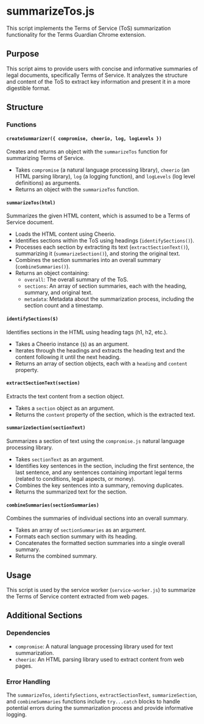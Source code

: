 # summarizeTos.js

This script implements the Terms of Service (ToS) summarization functionality for the Terms Guardian Chrome extension.

## Purpose

This script aims to provide users with concise and informative summaries of legal documents, specifically Terms of Service. It analyzes the structure and content of the ToS to extract key information and present it in a more digestible format.

## Structure

### Functions

#### `createSummarizer({ compromise, cheerio, log, logLevels })`

Creates and returns an object with the `summarizeTos` function for summarizing Terms of Service.

* Takes `compromise` (a natural language processing library), `cheerio` (an HTML parsing library), `log` (a logging function), and `logLevels` (log level definitions) as arguments.
* Returns an object with the `summarizeTos` function.

#### `summarizeTos(html)`

Summarizes the given HTML content, which is assumed to be a Terms of Service document.

* Loads the HTML content using Cheerio.
* Identifies sections within the ToS using headings (`identifySections()`).
* Processes each section by extracting its text (`extractSectionText()`), summarizing it (`summarizeSection()`), and storing the original text.
* Combines the section summaries into an overall summary (`combineSummaries()`).
* Returns an object containing:
  * `overall`: The overall summary of the ToS.
  * `sections`: An array of section summaries, each with the heading, summary, and original text.
  * `metadata`: Metadata about the summarization process, including the section count and a timestamp.

#### `identifySections($)`

Identifies sections in the HTML using heading tags (h1, h2, etc.).

* Takes a Cheerio instance (`$`) as an argument.
* Iterates through the headings and extracts the heading text and the content following it until the next heading.
* Returns an array of section objects, each with a `heading` and `content` property.

#### `extractSectionText(section)`

Extracts the text content from a section object.

* Takes a `section` object as an argument.
* Returns the `content` property of the section, which is the extracted text.

#### `summarizeSection(sectionText)`

Summarizes a section of text using the `compromise.js` natural language processing library.

* Takes `sectionText` as an argument.
* Identifies key sentences in the section, including the first sentence, the last sentence, and any sentences containing important legal terms (related to conditions, legal aspects, or money).
* Combines the key sentences into a summary, removing duplicates.
* Returns the summarized text for the section.

#### `combineSummaries(sectionSummaries)`

Combines the summaries of individual sections into an overall summary.

* Takes an array of `sectionSummaries` as an argument.
* Formats each section summary with its heading.
* Concatenates the formatted section summaries into a single overall summary.
* Returns the combined summary.

## Usage

This script is used by the service worker (`service-worker.js`) to summarize the Terms of Service content extracted from web pages.

## Additional Sections

### Dependencies

* `compromise`: A natural language processing library used for text summarization.
* `cheerio`: An HTML parsing library used to extract content from web pages.

### Error Handling

The `summarizeTos`, `identifySections`, `extractSectionText`, `summarizeSection`, and `combineSummaries` functions include `try...catch` blocks to handle potential errors during the summarization process and provide informative logging.
